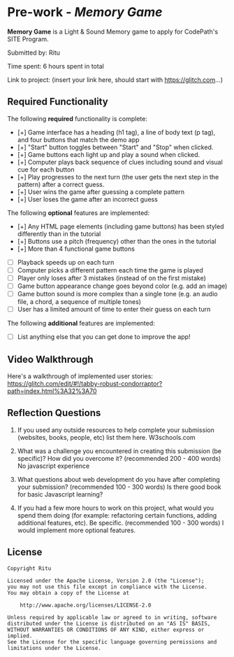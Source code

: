 # Pre-work - *Memory Game*

**Memory Game** is a Light & Sound Memory game to apply for CodePath's SITE Program. 

Submitted by: Ritu

Time spent: 6 hours spent in total

Link to project: (insert your link here, should start with https://glitch.com...)

## Required Functionality

The following **required** functionality is complete:

* [+] Game interface has a heading (h1 tag), a line of body text (p tag), and four buttons that match the demo app
* [+] "Start" button toggles between "Start" and "Stop" when clicked. 
* [+] Game buttons each light up and play a sound when clicked. 
* [+] Computer plays back sequence of clues including sound and visual cue for each button
* [+] Play progresses to the next turn (the user gets the next step in the pattern) after a correct guess. 
* [+] User wins the game after guessing a complete pattern
* [+] User loses the game after an incorrect guess

The following **optional** features are implemented:

* [+] Any HTML page elements (including game buttons) has been styled differently than in the tutorial
* [+] Buttons use a pitch (frequency) other than the ones in the tutorial
* [+] More than 4 functional game buttons
* [ ] Playback speeds up on each turn
* [ ] Computer picks a different pattern each time the game is played
* [ ] Player only loses after 3 mistakes (instead of on the first mistake)
* [ ] Game button appearance change goes beyond color (e.g. add an image)
* [ ] Game button sound is more complex than a single tone (e.g. an audio file, a chord, a sequence of multiple tones)
* [ ] User has a limited amount of time to enter their guess on each turn

The following **additional** features are implemented:

- [ ] List anything else that you can get done to improve the app!

## Video Walkthrough


Here's a walkthrough of implemented user stories:
https://glitch.com/edit/#!/tabby-robust-condorraptor?path=index.html%3A32%3A70


## Reflection Questions
1. If you used any outside resources to help complete your submission (websites, books, people, etc) list them here. 
W3schools.com

2. What was a challenge you encountered in creating this submission (be specific)? How did you overcome it? (recommended 200 - 400 words) 
No javascript experience

3. What questions about web development do you have after completing your submission? (recommended 100 - 300 words) 
Is there  good book for basic Javascript learning?

4. If you had a few more hours to work on this project, what would you spend them doing (for example: refactoring certain functions, adding additional features, etc). Be specific. (recommended 100 - 300 words) 
I would implement more optional features.



## License

    Copyright Ritu

    Licensed under the Apache License, Version 2.0 (the "License");
    you may not use this file except in compliance with the License.
    You may obtain a copy of the License at

        http://www.apache.org/licenses/LICENSE-2.0

    Unless required by applicable law or agreed to in writing, software
    distributed under the License is distributed on an "AS IS" BASIS,
    WITHOUT WARRANTIES OR CONDITIONS OF ANY KIND, either express or implied.
    See the License for the specific language governing permissions and
    limitations under the License.